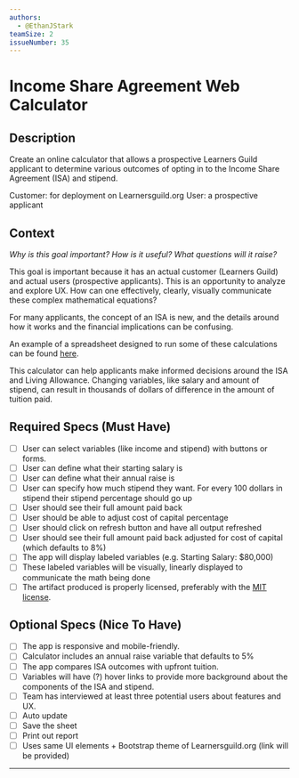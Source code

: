 ```yaml
---
authors:
  - @EthanJStark
teamSize: 2
issueNumber: 35
---
```


# Income Share Agreement Web Calculator

## Description

Create an online calculator that allows a prospective Learners Guild applicant to determine various outcomes of opting in to the Income Share Agreement (ISA) and stipend. 

Customer: for deployment on Learnersguild.org
User: a prospective applicant
## Context

_Why is this goal important? How is it useful? What questions will it raise?_

This goal is important because it has an actual customer (Learners Guild) and actual users (prospective applicants). This is an opportunity to analyze and explore UX. How can one effectively, clearly, visually communicate these complex mathematical equations?

For many applicants, the concept of an ISA is new, and the details around how it works and the financial implications can be confusing. 

An example of a spreadsheet designed to run some of these calculations can be found [here](https://docs.google.com/spreadsheets/d/1QGhQJeezQwfytiS-WJ4WC3G8TjDxn-ia59ko-bWcYJY/edit?usp=sharing). 

This calculator can help applicants make informed decisions around the ISA and Living Allowance. 
Changing variables, like salary and amount of stipend, can result in thousands of dollars of difference in the amount of tuition paid.
## Required Specs (Must Have)
- [ ] User can select variables (like income and stipend) with buttons or forms.
- [ ] User can define what their starting salary is
- [ ] User can define what their annual raise is
- [ ] User can specify how much stipend they want. For every 100 dollars in stipend their stipend percentage should go up 
- [ ] User should see their full amount paid back
- [ ] User should be able to adjust cost of capital percentage
- [ ] User should click on refresh button and have all output refreshed
- [ ] User should see their full amount paid back adjusted for cost of capital (which defaults to 8%)
- [ ] The app will display labeled variables (e.g. Starting Salary: $80,000)
- [ ] These labeled variables will be visually, linearly displayed to communicate the math being done
- [ ] The artifact produced is properly licensed, preferably with the [MIT license](https://opensource.org/licenses/MIT).
## Optional Specs (Nice To Have)
- [ ] The app is responsive and mobile-friendly.
- [ ] Calculator includes an annual raise variable that defaults to 5%
- [ ] The app compares ISA outcomes with upfront tuition.
- [ ] Variables will have (?) hover links to provide more background about the components of the ISA and stipend.
- [ ] Team has interviewed at least three potential users about features and UX.
- [ ] Auto update
- [ ] Save the sheet
- [ ] Print out report
- [ ] Uses same UI elements + Bootstrap theme of Learnersguild.org (link will be provided)

---





